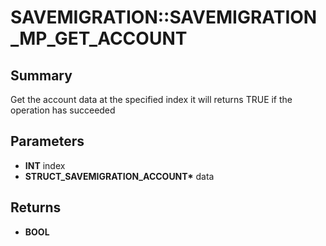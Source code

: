 # SAVEMIGRATION::SAVEMIGRATION_MP_GET_ACCOUNT

## Summary
Get the account data at the specified index it will returns TRUE if the operation has succeeded

## Parameters
* **INT** index
* **STRUCT_SAVEMIGRATION_ACCOUNT\*** data

## Returns
* **BOOL**